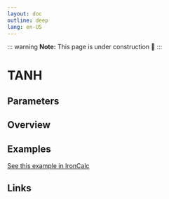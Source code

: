 ```yaml
---
layout: doc
outline: deep
lang: en-US
---
```


::: warning
**Note:** This page is under construction 🚧
:::

# TANH

## Parameters

## Overview

## Examples

[See this example in IronCalc](https://app.ironcalc.com/?filename=tanh)

## Links